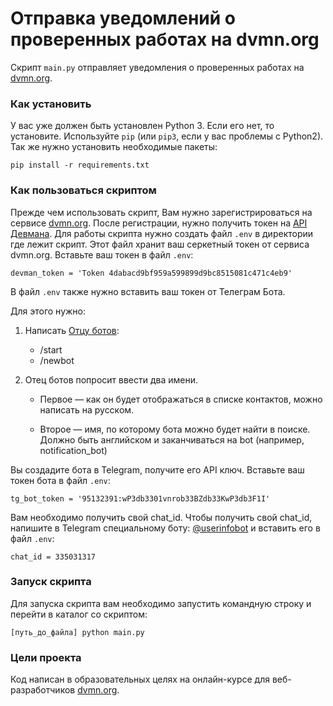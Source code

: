 # Отправка уведомлений о проверенных работах на dvmn.org

Скрипт ```main.py``` отправляет уведомления о проверенных работах на [dvmn.org](https://dvmn.org/).

### Как установить

У вас уже должен быть установлен Python 3. Если его нет, то установите.
Используйте `pip` (или `pip3`, если у вас проблемы с Python2). Так же нужно установить необходимые пакеты:
```
pip install -r requirements.txt
```

### Как пользоваться скриптом

Прежде чем использовать скрипт, Вам нужно зарегистрироваться на сервисе [dvmn.org](https://dvmn.org/).
После регистрации, нужно получить токен на [API Девмана](https://dvmn.org/api/docs/).
Для работы скрипта нужно создать файл ```.env``` в директории где лежит скрипт.
Этот файл хранит ваш серкетный токен от сервиса dvmn.org. Вставьте ваш токен в файл ```.env```:
```
devman_token = 'Token 4dabacd9bf959a599899d9bc8515081c471c4eb9'
```
В файл ```.env``` также нужно вставить ваш токен от Телеграм Бота. 

Для этого нужно:
1. Написать [Отцу ботов](https://telegram.me/BotFather):
    * /start
    * /newbot

2. Отец ботов попросит ввести два имени. 

    * Первое — как он будет отображаться в списке контактов, можно написать на русском. 

    * Второе — имя, по которому бота можно будет найти в поиске. 
      Должно быть английском и заканчиваться на bot (например, notification_bot)

Вы создадите бота в Telegram, получите его API ключ. Вставьте ваш токен бота в файл ```.env```:
```
tg_bot_token = '95132391:wP3db3301vnrob33BZdb33KwP3db3F1I'
```
Вам необходимо получить свой chat_id. 
Чтобы получить свой chat_id, напишите в Telegram специальному боту: [@userinfobot](https://telegram.me/userinfobot)
и вставить его в файл ```.env```:
```
chat_id = 335031317
```
### Запуск скрипта
Для запуска скрипта вам необходимо запустить командную строку и перейти в каталог со скриптом:
```
[путь_до_файла] python main.py 
```

### Цели проекта

Код написан в образовательных целях на онлайн-курсе для веб-разработчиков [dvmn.org](https://dvmn.org/).